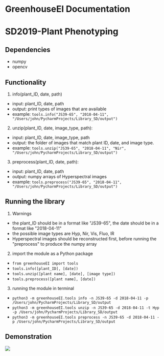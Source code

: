 # GreenhouseEI Documentation
# SD2019-Plant Phenotyping
## Dependencies
* numpy
* opencv

## Functionality
1. info(plant_ID, date, path)
* input: plant_ID, date, path
* output: print types of images that are available
* example: ```tools.info("JS39-65", "2018-04-11", "/Users/john/PycharmProjects/Library_SD/output")```
2. unzip(plant_ID, date, image_type, path):
* input: plant_ID, date, image_type, path
* output: the folder of images that match plant ID, date, and image type.
* example: ```tools.unzip("JS39-65", "2018-04-11", "Nir", "/Users/john/PycharmProjects/Library_SD/output")```
3. preprocess(plant_ID, date, path):
* input: plant_ID, date, path
* output: numpy arrays of Hyperspectral images
* example: ```tools.preprocess("JS39-65", "2018-04-11", "/Users/john/PycharmProjects/Library_SD/output")```




## Running the library
1. Warnings
* the plant_ID should be in a format like "JS39-65", the date should be in a format like "2018-04-11"
* the possible image types are Hyp, Nir, Vis, Fluo, IR
* Hyperspectral images should be reconstructed first, before running the "preprocess" to produce the numpy array
2. import the module as a Python package
* `from greenhouseEI import tools`
* `tools.info([plant_ID], [date])` 
* `tools.unzip([plant name], [date], [image type])`
* `tools.preprocess([plant name], [date])`
3. running the module in terminal 
* `python3 -m greenhouseEI.tools info -n JS39-65 -d 2018-04-11 -p /Users/john/PycharmProjects/Library_SD/output`
* `python3 -m greenhouseEI.tools unzip -n JS39-65 -d 2018-04-11 -t Hyp -p /Users/john/PycharmProjects/Library_SD/output`
* `python3 -m greenhouseEI.tools preprocess -n JS39-65 -d 2018-04-11 -p /Users/john/PycharmProjects/Library_SD/output`

## Demonstration
![](https://github.com/cseseniordesign/plant-phenotyping/blob/master/illustrations/library_demo.png)





